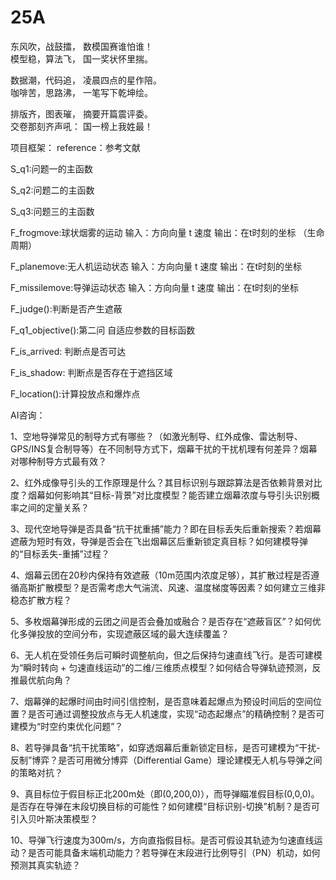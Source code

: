 # 25A
东风吹，战鼓擂，  数模国赛谁怕谁！  
模型稳，算法飞，  国一奖状怀里揣。  

数据潮，代码追，  凌晨四点的星作陪。  
咖啡苦，思路沸，  一笔写下乾坤绘。  

排版齐，图表璀，  摘要开篇震评委。  
交卷那刻齐声吼：  国一榜上我姓最！

项目框架：
reference：参考文献

S_q1:问题一的主函数

S_q2:问题二的主函数

S_q3:问题三的主函数

F_frogmove:球状烟雾的运动 输入：方向向量 t 速度 输出：在t时刻的坐标 （生命周期）

F_planemove:无人机运动状态 输入：方向向量 t 速度 输出：在t时刻的坐标 

F_missilemove:导弹运动状态 输入：方向向量 t 速度 输出：在t时刻的坐标 

F_judge():判断是否产生遮蔽  

F_q1_objective():第二问 自适应参数的目标函数

F_is_arrived: 判断点是否可达

F_is_shadow: 判断点是否存在于遮挡区域

F_location():计算投放点和爆炸点

AI咨询：

1、空地导弹常见的制导方式有哪些？（如激光制导、红外成像、雷达制导、GPS/INS复合制导等）在不同制导方式下，烟幕干扰的干扰机理有何差异？烟幕对哪种制导方式最有效？

2、红外成像导引头的工作原理是什么？其目标识别与跟踪算法是否依赖背景对比度？烟幕如何影响其“目标-背景”对比度模型？能否建立烟幕浓度与导引头识别概率之间的定量关系？

3、现代空地导弹是否具备“抗干扰重捕”能力？即在目标丢失后重新搜索？若烟幕遮蔽为短时有效，导弹是否会在飞出烟幕区后重新锁定真目标？如何建模导弹的“目标丢失-重捕”过程？

4、烟幕云团在20秒内保持有效遮蔽（10m范围内浓度足够），其扩散过程是否遵循高斯扩散模型？是否需考虑大气湍流、风速、温度梯度等因素？如何建立三维非稳态扩散方程？

5、多枚烟幕弹形成的云团之间是否会叠加或融合？是否存在“遮蔽盲区”？如何优化多弹投放的空间分布，实现遮蔽区域的最大连续覆盖？

6、无人机在受领任务后可瞬时调整航向，但之后保持匀速直线飞行。是否可建模为“瞬时转向 + 匀速直线运动”的二维/三维质点模型？如何结合导弹轨迹预测，反推最优航向角？

7、烟幕弹的起爆时间由时间引信控制，是否意味着起爆点为预设时间后的空间位置？是否可通过调整投放点与无人机速度，实现“动态起爆点”的精确控制？是否可建模为“时空约束优化问题”？

8、若导弹具备“抗干扰策略”，如穿透烟幕后重新锁定目标，是否可建模为“干扰-反制”博弈？是否可用微分博弈（Differential Game）理论建模无人机与导弹之间的策略对抗？

9、真目标位于假目标正北200m处（即(0,200,0)），而导弹瞄准假目标(0,0,0)。是否存在导弹在末段切换目标的可能性？如何建模“目标识别-切换”机制？是否可引入贝叶斯决策模型？

10、导弹飞行速度为300m/s，方向直指假目标。是否可假设其轨迹为匀速直线运动？是否可能具备末端机动能力？若导弹在末段进行比例导引（PN）机动，如何预测其真实轨迹？
